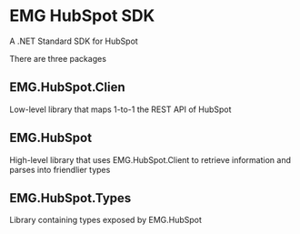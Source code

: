 # EMG HubSpot SDK
A .NET Standard SDK for HubSpot

There are three packages
## EMG.HubSpot.Clien
Low-level library that maps 1-to-1 the REST API of HubSpot
## EMG.HubSpot
High-level library that uses EMG.HubSpot.Client to retrieve information and parses into friendlier types
## EMG.HubSpot.Types
Library containing types exposed by EMG.HubSpot

